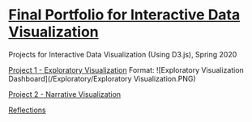 # [Final Portfolio for Interactive Data Visualization](https://sheri-kamal.github.io/DATA73200-SP2020/)
Projects for Interactive Data Visualization (Using D3.js), Spring 2020

[Project 1 - Exploratory Visualization](https://sheri-kamal.github.io/DATA73200-SP2020/Exploratory/)
Format: ![Exploratory Visualization Dashboard](/Exploratory/Exploratory Visualization.PNG)

[Project 2 - Narrative Visualization](https://sheri-kamal.github.io/DATA73200-SP2020/Narrative/)


[Reflections]()
